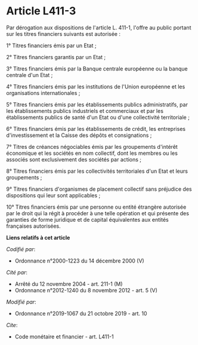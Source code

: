 # Article L411-3

Par dérogation aux dispositions de l'article L. 411-1, l'offre au public portant sur les titres financiers suivants est
autorisée : 

1° Titres financiers émis par un Etat ; 

2° Titres financiers garantis par un Etat ; 

3° Titres financiers émis par la Banque centrale européenne ou la banque centrale d'un Etat ; 

4° Titres financiers émis par les institutions de l'Union européenne et les organisations internationales ; 

5° Titres financiers émis par les établissements publics administratifs, par les établissements publics industriels et
commerciaux et par les établissements publics de santé d'un Etat ou d'une collectivité territoriale ; 

6° Titres financiers émis par les établissements de crédit, les entreprises d'investissement et la Caisse des dépôts et
consignations ; 

7° Titres de créances négociables émis par les groupements d'intérêt économique et les sociétés en nom collectif, dont les
membres ou les associés sont exclusivement des sociétés par actions ; 

8° Titres financiers émis par les collectivités territoriales d'un Etat et leurs groupements ; 

9° Titres financiers d'organismes de placement collectif sans préjudice des dispositions qui leur sont applicables ; 

10° Titres financiers émis par une personne ou entité étrangère autorisée par le droit qui la régit à procéder à une telle
opération et qui présente des garanties de forme juridique et de capital équivalentes aux entités françaises autorisées.

**Liens relatifs à cet article**

_Codifié par_:

  - Ordonnance n°2000-1223 du 14 décembre 2000 (V)

_Cité par_:

  - Arrêté du 12 novembre 2004 - art. 211-1 (M)
  - Ordonnance n°2012-1240 du 8 novembre 2012 - art. 5 (V)

_Modifié par_:

  - Ordonnance n°2019-1067 du 21 octobre 2019 - art. 10

_Cite_:

  - Code monétaire et financier - art. L411-1
